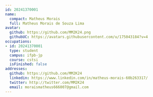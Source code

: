 ```yaml
---
id: 20241370001
name:
  compact: Matheus Morais
  full: Matheus Morais de Souza Lima
avatar:
  github: https://github.com/MM2K24.png
  githubUC: https://avatars.githubusercontent.com/u/175043184?v=4
occupations:
- id: 20241370001
  type: student
  campus: ifpb-jp
  course: cstsi
  isFinished: false
addresses:
  github: https://github.com/MM2K24
  linkedin: https://www.linkedin.com/in/matheus-morais-60b263317/
  twitter: http://twitter.com/MM2K24
  email: moraismatheus666007@gmail.com
---
```

